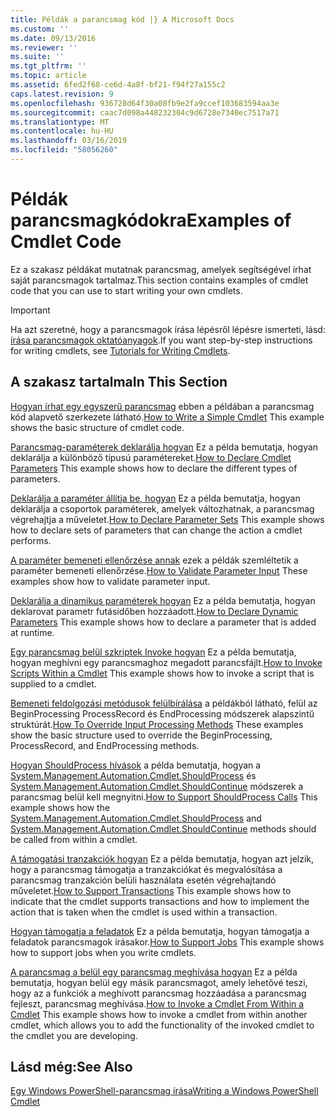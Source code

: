 ```yaml
---
title: Példák a parancsmag kód |} A Microsoft Docs
ms.custom: ''
ms.date: 09/13/2016
ms.reviewer: ''
ms.suite: ''
ms.tgt_pltfrm: ''
ms.topic: article
ms.assetid: 6fed2f68-ce6d-4a8f-bf21-f94f27a155c2
caps.latest.revision: 9
ms.openlocfilehash: 936728d64f30a08fb9e2fa9ccef103683594aa3e
ms.sourcegitcommit: caac7d098a448232304c9d6728e7340ec7517a71
ms.translationtype: MT
ms.contentlocale: hu-HU
ms.lasthandoff: 03/16/2019
ms.locfileid: "58056260"
---
```

# <a name="examples-of-cmdlet-code"></a><span data-ttu-id="47df9-102">Példák parancsmagkódokra</span><span class="sxs-lookup"><span data-stu-id="47df9-102">Examples of Cmdlet Code</span></span>

<span data-ttu-id="47df9-103">Ez a szakasz példákat mutatnak parancsmag, amelyek segítségével írhat saját parancsmagok tartalmaz.</span><span class="sxs-lookup"><span data-stu-id="47df9-103">This section contains examples of cmdlet code that you can use to start writing your own cmdlets.</span></span>

> [!IMPORTANT]
> <span data-ttu-id="47df9-104">Ha azt szeretné, hogy a parancsmagok írása lépésről lépésre ismerteti, lásd: [írása parancsmagok oktatóanyagok](./tutorials-for-writing-cmdlets.md).</span><span class="sxs-lookup"><span data-stu-id="47df9-104">If you want step-by-step instructions for writing cmdlets, see [Tutorials for Writing Cmdlets](./tutorials-for-writing-cmdlets.md).</span></span>

## <a name="in-this-section"></a><span data-ttu-id="47df9-105">A szakasz tartalma</span><span class="sxs-lookup"><span data-stu-id="47df9-105">In This Section</span></span>

<span data-ttu-id="47df9-106">[Hogyan írhat egy egyszerű parancsmag](./how-to-write-a-simple-cmdlet.md) ebben a példában a parancsmag kód alapvető szerkezete látható.</span><span class="sxs-lookup"><span data-stu-id="47df9-106">[How to Write a Simple Cmdlet](./how-to-write-a-simple-cmdlet.md) This example shows the basic structure of cmdlet code.</span></span>

<span data-ttu-id="47df9-107">[Parancsmag-paraméterek deklarálja hogyan](./how-to-declare-cmdlet-parameters.md) Ez a példa bemutatja, hogyan deklarálja a különböző típusú paramétereket.</span><span class="sxs-lookup"><span data-stu-id="47df9-107">[How to Declare Cmdlet Parameters](./how-to-declare-cmdlet-parameters.md) This example shows how to declare the different types of parameters.</span></span>

<span data-ttu-id="47df9-108">[Deklarálja a paraméter állítja be, hogyan](./how-to-declare-parameter-sets.md) Ez a példa bemutatja, hogyan deklarálja a csoportok paraméterek, amelyek változhatnak, a parancsmag végrehajtja a műveletet.</span><span class="sxs-lookup"><span data-stu-id="47df9-108">[How to Declare Parameter Sets](./how-to-declare-parameter-sets.md) This example shows how to declare sets of parameters that can change the action a cmdlet performs.</span></span>

<span data-ttu-id="47df9-109">[A paraméter bemeneti ellenőrzése annak](./how-to-validate-parameter-input.md) ezek a példák szemléltetik a paraméter bemeneti ellenőrzése.</span><span class="sxs-lookup"><span data-stu-id="47df9-109">[How to Validate Parameter Input](./how-to-validate-parameter-input.md) These examples show how to validate parameter input.</span></span>

<span data-ttu-id="47df9-110">[Deklarálja a dinamikus paraméterek hogyan](./how-to-declare-dynamic-parameters.md) Ez a példa bemutatja, hogyan deklarovat parametr futásidőben hozzáadott.</span><span class="sxs-lookup"><span data-stu-id="47df9-110">[How to Declare Dynamic Parameters](./how-to-declare-dynamic-parameters.md) This example shows how to declare a parameter that is added at runtime.</span></span>

<span data-ttu-id="47df9-111">[Egy parancsmag belül szkriptek Invoke hogyan](./how-to-invoke-scripts-within-a-cmdlet.md) Ez a példa bemutatja, hogyan meghívni egy parancsmaghoz megadott parancsfájlt.</span><span class="sxs-lookup"><span data-stu-id="47df9-111">[How to Invoke Scripts Within a Cmdlet](./how-to-invoke-scripts-within-a-cmdlet.md) This example shows how to invoke a script that is supplied to a cmdlet.</span></span>

<span data-ttu-id="47df9-112">[Bemeneti feldolgozási metódusok felülbírálása](./how-to-override-input-processing-methods.md) a példákból látható, felül az BeginProcessing ProcessRecord és EndProcessing módszerek alapszintű struktúrát.</span><span class="sxs-lookup"><span data-stu-id="47df9-112">[How To Override Input Processing Methods](./how-to-override-input-processing-methods.md) These examples show the basic structure used to override the BeginProcessing, ProcessRecord, and EndProcessing methods.</span></span>

<span data-ttu-id="47df9-113">[Hogyan ShouldProcess hívások](./how-to-request-confirmations.md) a példa bemutatja, hogyan a [System.Management.Automation.Cmdlet.ShouldProcess](/dotnet/api/System.Management.Automation.Cmdlet.ShouldProcess) és [System.Management.Automation.Cmdlet.ShouldContinue](/dotnet/api/System.Management.Automation.Cmdlet.ShouldContinue) módszerek a parancsmag belül kell megnyitni.</span><span class="sxs-lookup"><span data-stu-id="47df9-113">[How to Support ShouldProcess Calls](./how-to-request-confirmations.md) This example shows how the [System.Management.Automation.Cmdlet.ShouldProcess](/dotnet/api/System.Management.Automation.Cmdlet.ShouldProcess) and [System.Management.Automation.Cmdlet.ShouldContinue](/dotnet/api/System.Management.Automation.Cmdlet.ShouldContinue) methods should be called from within a cmdlet.</span></span>

<span data-ttu-id="47df9-114">[A támogatási tranzakciók hogyan](./how-to-support-transactions.md) Ez a példa bemutatja, hogyan azt jelzik, hogy a parancsmag támogatja a tranzakciókat és megvalósítása a parancsmag tranzakción belüli használata esetén végrehajtandó műveletet.</span><span class="sxs-lookup"><span data-stu-id="47df9-114">[How to Support Transactions](./how-to-support-transactions.md) This example shows how to indicate that the cmdlet supports transactions and how to implement the action that is taken when the cmdlet is used within a transaction.</span></span>

<span data-ttu-id="47df9-115">[Hogyan támogatja a feladatok](./how-to-support-jobs.md) Ez a példa bemutatja, hogyan támogatja a feladatok parancsmagok írásakor.</span><span class="sxs-lookup"><span data-stu-id="47df9-115">[How to Support Jobs](./how-to-support-jobs.md) This example shows how to support jobs when you write cmdlets.</span></span>

<span data-ttu-id="47df9-116">[A parancsmag a belül egy parancsmag meghívása hogyan](./how-to-invoke-a-cmdlet-from-within-a-cmdlet.md) Ez a példa bemutatja, hogyan belül egy másik parancsmagot, amely lehetővé teszi, hogy az a funkciók a meghívott parancsmag hozzáadása a parancsmag fejleszt, parancsmag meghívása.</span><span class="sxs-lookup"><span data-stu-id="47df9-116">[How to Invoke a Cmdlet From Within a Cmdlet](./how-to-invoke-a-cmdlet-from-within-a-cmdlet.md) This example shows how to invoke a cmdlet from within another cmdlet, which allows you to add the functionality of the invoked cmdlet to the cmdlet you are developing.</span></span>

## <a name="see-also"></a><span data-ttu-id="47df9-117">Lásd még:</span><span class="sxs-lookup"><span data-stu-id="47df9-117">See Also</span></span>

[<span data-ttu-id="47df9-118">Egy Windows PowerShell-parancsmag írása</span><span class="sxs-lookup"><span data-stu-id="47df9-118">Writing a Windows PowerShell Cmdlet</span></span>](./writing-a-windows-powershell-cmdlet.md)
